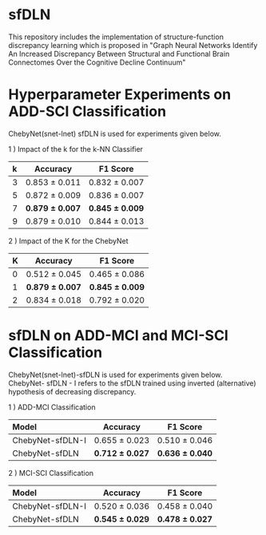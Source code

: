# sfDLN
This repository includes the implementation of structure-function discrepancy learning which is proposed in "Graph Neural Networks Identify An Increased Discrepancy Between Structural and Functional Brain Connectomes Over the Cognitive Decline Continuum"


# Hyperparameter Experiments on ADD-SCI Classification

ChebyNet(snet-lnet) sfDLN is used for experiments given below.

1 ) Impact of the k for the k-NN Classifier

| k    | Accuracy | F1 Score |
| :--- |:-------: | :-------:|
| 3    | 0.853 ± 0.011     |  0.832 ± 0.007    |
| 5    | 0.872 ± 0.009     |  0.836 ± 0.007    |
| 7    | **0.879 ± 0.007**     |  **0.845 ± 0.009** |
| 9    | 0.879 ± 0.010     |  0.844 ± 0.013    |

2 ) Impact of the K for the ChebyNet

| K    | Accuracy | F1 Score |
| :--- |:-------: | :-------:|
| 0    | 0.512 ± 0.045     |  0.465 ± 0.086 |
| 1    | **0.879 ± 0.007**     |  **0.845 ± 0.009** |
| 2    | 0.834 ± 0.018     |  0.792 ± 0.020 |

# sfDLN on ADD-MCI and MCI-SCI Classification

ChebyNet(snet-lnet)-sfDLN is used for experiments given below. ChebyNet- sfDLN - I refers to the sfDLN trained using inverted (alternative) hypothesis of decreasing discrepancy.

1 ) ADD-MCI Classification

| Model    | Accuracy | F1 Score |
| :--- |:-------: | :-------:|
| ChebyNet-sfDLN-I | 0.655 ± 0.023     |  0.510 ± 0.046 |
| ChebyNet-sfDLN   | **0.712 ± 0.027**     | **0.636 ± 0.040** |

2 ) MCI-SCI Classification

| Model    | Accuracy | F1 Score |
| :--- |:-------: | :-------:|
| ChebyNet-sfDLN-I | 0.520 ± 0.036     |  0.458 ± 0.040 |
| ChebyNet-sfDLN   | **0.545 ± 0.029**     |  **0.478 ± 0.027** |




